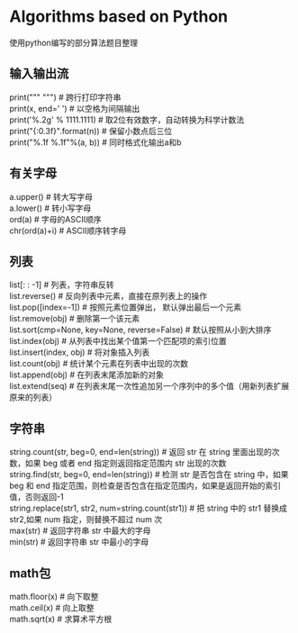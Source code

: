 # Algorithms based on Python
使用python编写的部分算法题目整理

## 输入输出流
print(""" """) # 跨行打印字符串 \
print(x, end=' ') # 以空格为间隔输出 \
print('%.2g' % 1111.1111)  # 取2位有效数字，自动转换为科学计数法 \
print("{:0.3f}".format(n)) # 保留小数点后三位 \
print("%.1f %.1f"%(a, b)) # 同时格式化输出a和b

## 有关字母
a.upper() # 转大写字母 \
a.lower() # 转小写字母 \
ord(a) # 字母的ASCII顺序  \
chr(ord(a)+i) # ASCII顺序转字母

## 列表
list[: : -1] # 列表，字符串反转 \
list.reverse() # 反向列表中元素，直接在原列表上的操作 \
list.pop([index=-1]) # 按照元素位置弹出， 默认弹出最后一个元素 \
list.remove(obj) # 删除第一个该元素 \
list.sort(cmp=None, key=None, reverse=False) # 默认按照从小到大排序 \
list.index(obj) # 从列表中找出某个值第一个匹配项的索引位置 \
list.insert(index, obj) # 将对象插入列表 \
list.count(obj) # 统计某个元素在列表中出现的次数 \
list.append(obj) # 在列表末尾添加新的对象 \
list.extend(seq) # 在列表末尾一次性追加另一个序列中的多个值（用新列表扩展原来的列表）

## 字符串
string.count(str, beg=0, end=len(string)) # 返回 str 在 string 里面出现的次数，如果 beg 或者 end 指定则返回指定范围内 str 出现的次数\
string.find(str, beg=0, end=len(string)) # 检测 str 是否包含在 string 中，如果 beg 和 end 指定范围，则检查是否包含在指定范围内，如果是返回开始的索引值，否则返回-1\
string.replace(str1, str2,  num=string.count(str1)) # 把 string 中的 str1 替换成 str2,如果 num 指定，则替换不超过 num 次\
max(str) #  返回字符串 str 中最大的字母\
min(str) #  返回字符串 str 中最小的字母

## math包
math.floor(x) # 向下取整 \
math.ceil(x) # 向上取整 \
math.sqrt(x) # 求算术平方根
